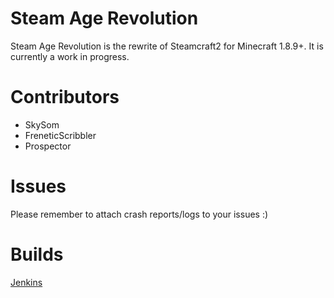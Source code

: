 # Steam Age Revolution
Steam Age Revolution is the rewrite of Steamcraft2 for Minecraft 1.8.9+. It is currently a work in progress.

# Contributors

* SkySom
* FreneticScribbler
* Prospector

# Issues
Please remember to attach crash reports/logs to your issues :) 

# Builds
[Jenkins](https://ci.blamejared.com/job/SteamAgeRevolution/)

